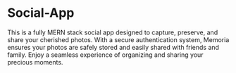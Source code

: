 # Social-App
This is a fully MERN stack social app designed to capture, preserve, and share your cherished photos. With a secure authentication system, Memoria ensures your photos are safely stored and easily shared with friends and family. Enjoy a seamless experience of organizing and sharing your precious moments.
